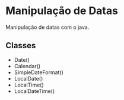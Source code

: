 # Manipulação de Datas
Manipulação de datas com o java. 

## Classes

 - Date()
 - Calendar()
 - SimpleDateFormat()
 - LocalDate()
 - LocalTime()
 - LocalDateTime()

